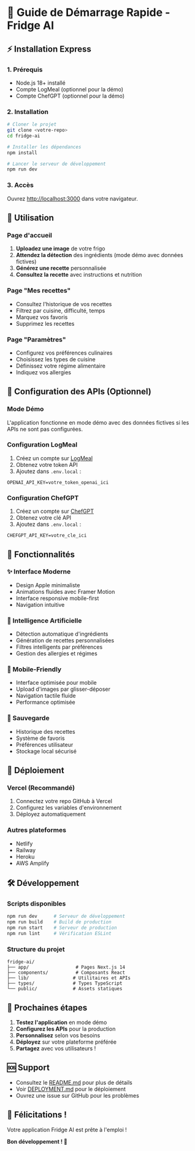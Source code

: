 # 🚀 Guide de Démarrage Rapide - Fridge AI

## ⚡ Installation Express

### 1. Prérequis
- Node.js 18+ installé
- Compte LogMeal (optionnel pour la démo)
- Compte ChefGPT (optionnel pour la démo)

### 2. Installation
```bash
# Cloner le projet
git clone <votre-repo>
cd fridge-ai

# Installer les dépendances
npm install

# Lancer le serveur de développement
npm run dev
```

### 3. Accès
Ouvrez [http://localhost:3000](http://localhost:3000) dans votre navigateur.

## 🎯 Utilisation

### Page d'accueil
1. **Uploadez une image** de votre frigo
2. **Attendez la détection** des ingrédients (mode démo avec données fictives)
3. **Générez une recette** personnalisée
4. **Consultez la recette** avec instructions et nutrition

### Page "Mes recettes"
- Consultez l'historique de vos recettes
- Filtrez par cuisine, difficulté, temps
- Marquez vos favoris
- Supprimez les recettes

### Page "Paramètres"
- Configurez vos préférences culinaires
- Choisissez les types de cuisine
- Définissez votre régime alimentaire
- Indiquez vos allergies

## 🔧 Configuration des APIs (Optionnel)

### Mode Démo
L'application fonctionne en mode démo avec des données fictives si les APIs ne sont pas configurées.

### Configuration LogMeal
1. Créez un compte sur [LogMeal](https://logmeal.es/)
2. Obtenez votre token API
3. Ajoutez dans `.env.local` :
```env
OPENAI_API_KEY=votre_token_openai_ici
```

### Configuration ChefGPT
1. Créez un compte sur [ChefGPT](https://chefgpt.com/)
2. Obtenez votre clé API
3. Ajoutez dans `.env.local` :
```env
CHEFGPT_API_KEY=votre_cle_ici
```

## 🎨 Fonctionnalités

### ✨ Interface Moderne
- Design Apple minimaliste
- Animations fluides avec Framer Motion
- Interface responsive mobile-first
- Navigation intuitive

### 🤖 Intelligence Artificielle
- Détection automatique d'ingrédients
- Génération de recettes personnalisées
- Filtres intelligents par préférences
- Gestion des allergies et régimes

### 📱 Mobile-Friendly
- Interface optimisée pour mobile
- Upload d'images par glisser-déposer
- Navigation tactile fluide
- Performance optimisée

### 💾 Sauvegarde
- Historique des recettes
- Système de favoris
- Préférences utilisateur
- Stockage local sécurisé

## 🚀 Déploiement

### Vercel (Recommandé)
1. Connectez votre repo GitHub à Vercel
2. Configurez les variables d'environnement
3. Déployez automatiquement

### Autres plateformes
- Netlify
- Railway
- Heroku
- AWS Amplify

## 🛠️ Développement

### Scripts disponibles
```bash
npm run dev      # Serveur de développement
npm run build    # Build de production
npm run start    # Serveur de production
npm run lint     # Vérification ESLint
```

### Structure du projet
```
fridge-ai/
├── app/                 # Pages Next.js 14
├── components/          # Composants React
├── lib/                # Utilitaires et APIs
├── types/              # Types TypeScript
└── public/             # Assets statiques
```

## 🎯 Prochaines étapes

1. **Testez l'application** en mode démo
2. **Configurez les APIs** pour la production
3. **Personnalisez** selon vos besoins
4. **Déployez** sur votre plateforme préférée
5. **Partagez** avec vos utilisateurs !

## 🆘 Support

- Consultez le [README.md](README.md) pour plus de détails
- Voir [DEPLOYMENT.md](DEPLOYMENT.md) pour le déploiement
- Ouvrez une issue sur GitHub pour les problèmes

## 🎉 Félicitations !

Votre application Fridge AI est prête à l'emploi ! 

**Bon développement ! 🚀**

